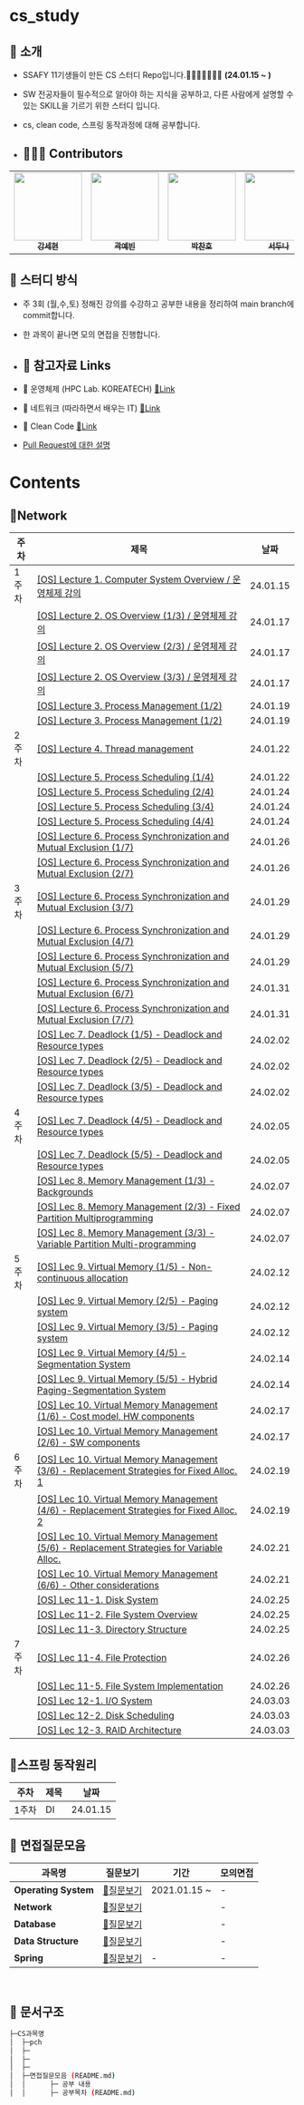 # cs_study

## 📣 소개 
- SSAFY 11기생들이 만든 CS 스터디 Repo입니다.🤸‍♀️🤸‍♂️🤸‍♀️🤸‍ **(24.01.15 ~ )**
- SW 전공자들이 필수적으로 알아야 하는 지식을 공부하고, 다른 사람에게 설명할 수 있는 SKILL을 기르기 위한 스터디 입니다.
- cs, clean code, 스프링 동작과정에 대해 공부합니다.

- ## 🙋🏻‍♂️ Contributors
<table>
  <tr>
    <td align="center"><a href="https://github.com/SehyeonKang"><img src="https://avatars.githubusercontent.com/u/80624927?v=4" width="120px;" alt=""/><br /><sub><b>강세현</b></sub></a><br /></td>
    <td align="center"><a href="https://github.com/Yebin-Gwak"><img src="https://github.com/SSAFY11thDaejeon7/cs_study/assets/91451735/73085e5e-4677-46c5-9f66-def2f67fc6b7" width="120px;" alt=""/><br /><sub><b>곽예빈</b></sub></a><br /></td>
    <td align="center"><a href="https://github.com/Chaeros"><img src="https://github.com/SSAFY11thDaejeon7/cs_study/assets/91451735/6a691fe9-0a25-43f2-a650-a83b4f30aff8" width="120px;" alt=""/><br /><sub><b>박찬호</b></sub></a><br /></td>
    <td align="center"><a href="https://github.com/ensk26"><img src="https://github.com/SSAFY11thDaejeon7/cs_study/assets/91451735/e6c5d98f-808d-4b52-a3ec-d26028243d5c" width="120px;" alt=""/><br /><sub><b>서두나</b></sub></a><br /></td>
    <td align="center"><a href="https://github.com/leeggon"><img src="https://avatars.githubusercontent.com/u/138864974?v=4" width="120px;" alt=""/><br /><sub><b>이경곤</b></sub></a><br /></td>
    <td align="center"><a href="https://github.com/sumin305"><img src="https://github.com/SSAFY11thDaejeon7/cs_study/assets/91451735/7bd45991-f6d3-4ae1-9a67-8141cada99ab" width="120px;" alt=""/><br /><sub><b>이수민</b></sub></a><br /></td>
    <td align="center"><a href="https://github.com/Aeraekun"><img src="https://avatars.githubusercontent.com/u/68500724?v=4" width="120px;" alt=""/><br /><sub><b>이승철</b></sub></a><br /></td>
    <td align="center"><a href="https://github.com/JeonSungGwon"><img src="https://github.com/SSAFY11thDaejeon7/cs_study/assets/91451735/bb731727-8bb3-4dfc-b8b4-293cee4f97c8" width="120px;" alt=""/><br /><sub><b>전성권</b></sub></a><br /></td>
    <td align="center"><a href="https://github.com/mrcsbin"><img src="https://github.com/SSAFY11thDaejeon7/cs_study/assets/91451735/cc907266-3789-43ea-aff2-de1b79a770bb" width="120px;" alt=""/><br /><sub><b>조성빈</b></sub></a><br /></td>
  </tr>
</table>

## 📝 스터디 방식
- 주 3회 (월,수,토) 정해진 강의를 수강하고 공부한 내용을 정리하여 main branch에 commit합니다.
- 한 과목이 끝나면 모의 면접을 진행합니다.

- ## 🔗 참고자료 Links
- 📖 운영체제 (HPC Lab. KOREATECH)   [🔗Link](https://www.youtube.com/watch?v=EdTtGv9w2sA&list=PLBrGAFAIyf5rby7QylRc6JxU5lzQ9c4tN)
- 📖 네트워크 (따라하면서 배우는 IT) [🔗Link](https://www.youtube.com/watch?v=Av9UFzl_wis&list=PL0d8NnikouEWcF1jJueLdjRIC4HsUlULi)
- 📖 Clean Code [🔗Link](https://github.com/Yooii-Studios/Clean-Code/tree/master)
- [Pull Request에 대한 설명](https://sadoruin-notes.notion.site/Pull-Request-3e8c9a7c98bc41819729e3b306ca9987)

# Contents
## 📌Network

| 주차  | 제목                                                                                                                                                               | 날짜 |
|-----|------------------------------------------------------------------------------------------------------------------------------------------------------------------|-----|
| 1주차 | [[OS] Lecture 1. Computer System Overview / 운영체제 강의](https://www.youtube.com/watch?v=EdTtGv9w2sA&list=PLBrGAFAIyf5rby7QylRc6JxU5lzQ9c4tN)                 | 24.01.15 |
|     | [[OS] Lecture 2. OS Overview (1/3) / 운영체제 강의](https://www.youtube.com/watch?v=nxl_cUd55Ag&list=PLBrGAFAIyf5rby7QylRc6JxU5lzQ9c4tN&index=2)                  |  24.01.17  |
|     | [[OS] Lecture 2. OS Overview (2/3) / 운영체제 강의](https://www.youtube.com/watch?v=hzXVQIlSSos&list=PLBrGAFAIyf5rby7QylRc6JxU5lzQ9c4tN&index=3)                  |  24.01.17  |
|     | [[OS] Lecture 2. OS Overview (3/3) / 운영체제 강의](https://www.youtube.com/watch?v=knF9lzHA3LI&list=PLBrGAFAIyf5rby7QylRc6JxU5lzQ9c4tN&index=4)                  |  24.01.17  |
|     | [[OS] Lecture 3. Process Management (1/2)](https://www.youtube.com/watch?v=jZuTw2tRT7w&list=PLBrGAFAIyf5rby7QylRc6JxU5lzQ9c4tN&index=5)                  |  24.01.19  |
|     | [[OS] Lecture 3. Process Management (1/2)](https://www.youtube.com/watch?v=MJTr37lgaMA&list=PLBrGAFAIyf5rby7QylRc6JxU5lzQ9c4tN&index=6)                  |  24.01.19  |
| 2주차 | [[OS] Lecture 4. Thread management](https://www.youtube.com/watch?v=YlnvCIZQDkw&list=PLBrGAFAIyf5rby7QylRc6JxU5lzQ9c4tN&index=7)                  |  24.01.22  |
|     | [[OS] Lecture 5. Process Scheduling (1/4)](https://www.youtube.com/watch?v=_gNeoGQx-Tc&list=PLBrGAFAIyf5rby7QylRc6JxU5lzQ9c4tN&index=8)                  |  24.01.22  |
|     | [[OS] Lecture 5. Process Scheduling (2/4)](https://www.youtube.com/watch?v=r1JVA7yOPAM&list=PLBrGAFAIyf5rby7QylRc6JxU5lzQ9c4tN&index=9)                  |  24.01.24  |
|     | [[OS] Lecture 5. Process Scheduling (3/4)](https://www.youtube.com/watch?v=keY9Wi7scEs&list=PLBrGAFAIyf5rby7QylRc6JxU5lzQ9c4tN&index=10)                  |  24.01.24  |
|     | [[OS] Lecture 5. Process Scheduling (4/4)](https://www.youtube.com/watch?v=actKUqea6Xc&list=PLBrGAFAIyf5rby7QylRc6JxU5lzQ9c4tN&index=11)                  |  24.01.24  |
|     | [[OS] Lecture 6. Process Synchronization and Mutual Exclusion (1/7)](https://www.youtube.com/watch?v=wdaf2gy83uU&list=PLBrGAFAIyf5rby7QylRc6JxU5lzQ9c4tN&index=12)                  |  24.01.26  |
|     | [[OS] Lecture 6. Process Synchronization and Mutual Exclusion (2/7)](https://www.youtube.com/watch?v=lY43KR3IItw&list=PLBrGAFAIyf5rby7QylRc6JxU5lzQ9c4tN&index=13)                  |  24.01.26  |
| 3주차 | [[OS] Lecture 6. Process Synchronization and Mutual Exclusion (3/7)](https://www.youtube.com/watch?v=Zps0ckSvKys&list=PLBrGAFAIyf5rby7QylRc6JxU5lzQ9c4tN&index=14)                  |  24.01.29  |
|     | [[OS] Lecture 6. Process Synchronization and Mutual Exclusion (4/7)](https://www.youtube.com/watch?v=33OqgesF-mM&list=PLBrGAFAIyf5rby7QylRc6JxU5lzQ9c4tN&index=15)                  |  24.01.29  |
|     | [[OS] Lecture 6. Process Synchronization and Mutual Exclusion (5/7)](https://www.youtube.com/watch?v=CitsUz-Dx7A&list=PLBrGAFAIyf5rby7QylRc6JxU5lzQ9c4tN&index=16)                  |  24.01.29  |
|     | [[OS] Lecture 6. Process Synchronization and Mutual Exclusion (6/7)](https://www.youtube.com/watch?v=S7l2UEXVhb0&list=PLBrGAFAIyf5rby7QylRc6JxU5lzQ9c4tN&index=17)                  |  24.01.31  |
|     | [[OS] Lecture 6. Process Synchronization and Mutual Exclusion (7/7)](https://www.youtube.com/watch?v=AnYN-kbCbRI&list=PLBrGAFAIyf5rby7QylRc6JxU5lzQ9c4tN&index=18)                  |  24.01.31  |
|     | [[OS] Lec 7. Deadlock (1/5) - Deadlock and Resource types](https://www.youtube.com/watch?v=xvoEsy2zJnc&list=PLBrGAFAIyf5rby7QylRc6JxU5lzQ9c4tN&index=19)                  |  24.02.02  |
|     | [[OS] Lec 7. Deadlock (2/5) - Deadlock and Resource types](https://www.youtube.com/watch?v=czjtYkjhtgo&list=PLBrGAFAIyf5rby7QylRc6JxU5lzQ9c4tN&index=20)                  |  24.02.02  |
|     | [[OS] Lec 7. Deadlock (3/5) - Deadlock and Resource types](https://www.youtube.com/watch?v=XMrlt3ZwfM4&list=PLBrGAFAIyf5rby7QylRc6JxU5lzQ9c4tN&index=21)                  |  24.02.02  |
| 4주차| [[OS] Lec 7. Deadlock (4/5) - Deadlock and Resource types](https://www.youtube.com/watch?v=qmtOsmixfsA&list=PLBrGAFAIyf5rby7QylRc6JxU5lzQ9c4tN&index=22)                  |  24.02.05  |
|     | [[OS] Lec 7. Deadlock (5/5) - Deadlock and Resource types](https://www.youtube.com/watch?v=8XbSgZ2JPQ8&list=PLBrGAFAIyf5rby7QylRc6JxU5lzQ9c4tN&index=23)                  |  24.02.05  |
|     | [[OS] Lec 8. Memory Management (1/3) - Backgrounds](https://www.youtube.com/watch?v=es3WGii_7mc&list=PLBrGAFAIyf5rby7QylRc6JxU5lzQ9c4tN&index=24)                  |  24.02.07  |
|     | [[OS] Lec 8. Memory Management (2/3) - Fixed Partition Multiprogramming](https://www.youtube.com/watch?v=te-GU7NKa5Y&list=PLBrGAFAIyf5rby7QylRc6JxU5lzQ9c4tN&index=25)                  |  24.02.07  |
|     | [[OS] Lec 8. Memory Management (3/3) - Variable Partition Multi-programming](https://www.youtube.com/watch?v=o1TB9NWvG9w&list=PLBrGAFAIyf5rby7QylRc6JxU5lzQ9c4tN&index=26)                  |  24.02.07  |
| 5주차| [[OS] Lec 9. Virtual Memory (1/5) - Non-continuous allocation](https://www.youtube.com/watch?v=YCfP9I4K-8Y&list=PLBrGAFAIyf5rby7QylRc6JxU5lzQ9c4tN&index=27)                  |  24.02.12  |
|     | [[OS] Lec 9. Virtual Memory (2/5) - Paging system](https://www.youtube.com/watch?v=mTFYeZwPj0s&list=PLBrGAFAIyf5rby7QylRc6JxU5lzQ9c4tN&index=28)                  |  24.02.12  |
|     | [[OS] Lec 9. Virtual Memory (3/5) - Paging system](https://www.youtube.com/watch?v=B_QLTChsi04&list=PLBrGAFAIyf5rby7QylRc6JxU5lzQ9c4tN&index=29)                  |  24.02.12  |
|     | [[OS] Lec 9. Virtual Memory (4/5) - Segmentation System](https://www.youtube.com/watch?v=Dprd7V842WY&list=PLBrGAFAIyf5rby7QylRc6JxU5lzQ9c4tN&index=30)                  |  24.02.14  |
|     | [[OS] Lec 9. Virtual Memory (5/5) - Hybrid Paging-Segmentation System](https://www.youtube.com/watch?v=ctfTntZ-RBo&list=PLBrGAFAIyf5rby7QylRc6JxU5lzQ9c4tN&index=31)                  |  24.02.14  |
|     | [[OS] Lec 10. Virtual Memory Management (1/6) - Cost model, HW components](https://www.youtube.com/watch?v=W8q3TKB9Lbo&list=PLBrGAFAIyf5rby7QylRc6JxU5lzQ9c4tN&index=32)                  |  24.02.17  |
|     | [[OS] Lec 10. Virtual Memory Management (2/6) - SW components](https://www.youtube.com/watch?v=1gHHBa8UTjM&list=PLBrGAFAIyf5rby7QylRc6JxU5lzQ9c4tN&index=33)                  |  24.02.17  |
| 6주차| [[OS] Lec 10. Virtual Memory Management (3/6) - Replacement Strategies for Fixed Alloc. 1](https://www.youtube.com/watch?v=xLovOdiRtjI&list=PLBrGAFAIyf5rby7QylRc6JxU5lzQ9c4tN&index=34)                  |  24.02.19  |
|     | [[OS] Lec 10. Virtual Memory Management (4/6) - Replacement Strategies for Fixed Alloc. 2](https://www.youtube.com/watch?v=ICq6zoZ0vUQ&list=PLBrGAFAIyf5rby7QylRc6JxU5lzQ9c4tN&index=35)                  |  24.02.19  |
|     | [[OS] Lec 10. Virtual Memory Management (5/6) - Replacement Strategies for Variable Alloc.](https://www.youtube.com/watch?v=ByQmerWj1bg&list=PLBrGAFAIyf5rby7QylRc6JxU5lzQ9c4tN&index=36)                  |  24.02.21  |
|     | [[OS] Lec 10. Virtual Memory Management (6/6) - Other considerations](https://www.youtube.com/watch?v=_QpNwu_MYck&list=PLBrGAFAIyf5rby7QylRc6JxU5lzQ9c4tN&index=37)                  |  24.02.21  |
|     | [[OS] Lec 11-1. Disk System](https://www.youtube.com/watch?v=ipJ7DPzYBk0&list=PLBrGAFAIyf5rby7QylRc6JxU5lzQ9c4tN&index=38)                  |  24.02.25  |
|     | [[OS] Lec 11-2. File System Overview](https://www.youtube.com/watch?v=bRwjKvmeyZQ&list=PLBrGAFAIyf5rby7QylRc6JxU5lzQ9c4tN&index=39)                  |  24.02.25  |
|     | [[OS] Lec 11-3. Directory Structure](https://www.youtube.com/watch?v=3VOqyi-wbJU&list=PLBrGAFAIyf5rby7QylRc6JxU5lzQ9c4tN&index=40)                  |  24.02.25  |
| 7주차| [[OS] Lec 11-4. File Protection](https://www.youtube.com/watch?v=zrzbETkxljM&list=PLBrGAFAIyf5rby7QylRc6JxU5lzQ9c4tN&index=41)                  |  24.02.26  |
|     | [[OS] Lec 11-5. File System Implementation](https://www.youtube.com/watch?v=HGT8HbbB_3w&list=PLBrGAFAIyf5rby7QylRc6JxU5lzQ9c4tN&index=42)                  |  24.02.26  |
|     | [[OS] Lec 12-1. I/O System ](https://www.youtube.com/watch?v=CtOggyroUeA&list=PLBrGAFAIyf5rby7QylRc6JxU5lzQ9c4tN&index=43)                  |  24.03.03  |
|     | [[OS] Lec 12-2. Disk Scheduling](https://www.youtube.com/watch?v=xlKz4HteK0U&list=PLBrGAFAIyf5rby7QylRc6JxU5lzQ9c4tN&index=44)                  |  24.03.03  |
|     | [[OS] Lec 12-3. RAID Architecture](https://www.youtube.com/watch?v=omDkxSyol98&list=PLBrGAFAIyf5rby7QylRc6JxU5lzQ9c4tN&index=45)                  |  24.03.03  |

## 📌스프링 동작원리

| 주차  | 제목                                                                                                                                                               | 날짜 |
|-----|------------------------------------------------------------------------------------------------------------------------------------------------------------------|-----|
| 1주차 | DI                  | 24.01.15 |

## 📁 면접질문모음 
|**과목명**|**질문보기**|기간|모의면접|
|-|-|-|-|
|**Operating System**|[📃질문보기](https://github.com/SSAFY-CS-STUDY/Tech_interview/blob/main/02.database/README.md)|2021.01.15 ~ |-|
|**Network**|[📃질문보기](https://github.com/SSAFY-CS-STUDY/Tech_interview/blob/main/01.network/README.md)||-|
|**Database**|[📃질문보기](https://github.com/SSAFY-CS-STUDY/Tech_interview/blob/main/03.Operating_system/README.md)||-|
|**Data Structure**|[📃질문보기](https://github.com/SSAFY-CS-STUDY/Tech_interview/tree/main/04.Java/README.md)||-|
|**Spring**|[📃질문보기](https://github.com/SSAFY-CS-STUDY/Tech_interview/tree/main/05.Spring/README.md)|-|-|
<br/>

## 📑 문서구조   
```sh
├─CS과목명
│  ├─pch
│  ├─
│  ├─
│  ├─
│  ├─면접질문모음 (README.md) 
│  │      ├─ 공부 내용
│  │      ├─ 공부목차 (README.md)
```
